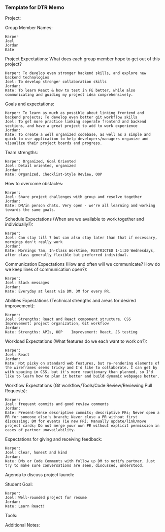 ### Template for DTR Memo
Project: 

Group Member Names:
```
Harper
Joel
Jordan
Kate
```

Project Expectations: What does each group member hope to get out of this project? 
```
Harper: To develop even stronger backend skills, and explore new backend technologies
Joel: To develop stronger collaboration skills
Jordan:
Kate: To learn React & how to test in FE better, while also communicating and guiding my project idea comprehensively.
```
Goals and expectations:
```
Harper: To learn as much as possible about linking frontend and backend projects; To develop even better git workflow skills
Joel: To get more practice linking seperate frontend and backend sections, and have a great project to add to work experience
Jordan:
Kate: To create a well organized codebase, as well as a simple and quick to use application to help developers/managers organize and visualize their project boards and progress.
```
Team strengths:
```
Harper: Organized, Goal Oriented
Joel: Detail oriented, organized
Jordan:
Kate: Organized, Checklist-Style Review, OOP
```

How to overcome obstacles:
```
Harper:
Joel: Share project challenges with group and resolve together
Jordan:
Kate: DM/in person chats. Very open - we're all learning and working towards the same goals.
```

Schedule Expectations (When are we available to work together and individually?):
```
Harper:
Joel: Can stay till 7 but can also stay later than that if necessary, mornings don't really work
Jordan:
Kate: Mornings 7am, In-Class Worktime, RESTRICTED 1-1:30 Wednesdays, after class generally flexible but preferred individual.
```

Communication Expectations (How and often will we communicate? How do we keep lines of communication open?):
```
Harper:
Joel: Slack messages
Jordan:
Kate: Everyday at least via DM. DM for every PR. 
```

Abilities Expectations (Technical strengths and areas for desired improvement):
```
Harper:
Joel: Strengths: React and React component structure, CSS     Improvement: project organization, Git workflow
Jordan:
Kate: Strengths: APIs, OOP    Improvement: React, JS testing
```

Workload Expectations (What features do we each want to work on?):
```
Harper:
Joel: React
Jordan:
Kate: Not picky on standard web features, but re-rendering elements of the wireframes seems tricky and I'd like to collaborate. I can get by with spacing in CSS, but it's more reactionary than planned, so I'd like to learn how to plan it better and build dynamic webpages better.
```

Workflow Expectations (Git workflow/Tools/Code Review/Reviewing Pull Requests): 
```
Harper:
Joel: frequent commits and good review comments
Jordan:
Kate: Present-tense descriptive commits; descriptive PRs; Never open a PR for someone else's branch; Never close a PR without first discussing; DM for events (ie new PR); Manually update/link/move project cards; Do not merge your own PR without explicit permission in cases of partner unavailability.
```

Expectations for giving and receiving feedback:
```
Harper:
Joel: Clear, honest and kind
Jordan:
Kate: DMs or Code Comments with follow up DM to notify partner. Just try to make sure conversations are seen, discussed, understood.
```

Agenda to discuss project launch:


Student Goal:
```
Harper:
Joel: Well-rounded project for resume
Jordan:
Kate: Learn React! 
```
 
Tools: 


Additional Notes:
